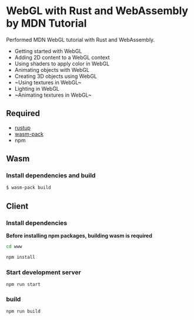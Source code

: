 # WebGL with Rust and WebAssembly by MDN Tutorial

Performed MDN WebGL tutorial with Rust and WebAssembly.

* Getting started with WebGL
* Adding 2D content to a WebGL context
* Using shaders to apply color in WebGL
* Animating objects with WebGL
* Creating 3D objects using WebGL
* ~Using textures in WebGL~
* Lighting in WebGL
* ~Animating textures in WebGL~


## Required

* [rustup](https://rustup.rs)
* [wasm-pack](https://rustwasm.github.io/wasm-pack/installer/)
* npm

## Wasm

### Install dependencies and build

```bash
$ wasm-pack build
```

## Client

### Install dependencies

**Before installing npm packages, building wasm is required**

```bash
cd www
```

```bash
npm install
```

### Start development server

```
npm run start
```

### build

```
npm run build
```
